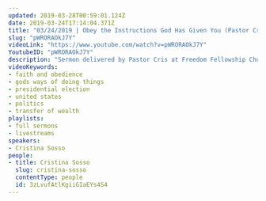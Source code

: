 ```yaml
---
updated: 2019-03-28T00:59:01.124Z
date: 2019-03-24T17:14:04.371Z
title: "03/24/2019 | Obey the Instructions God Has Given You (Pastor Cristina Sosso)"
slug: "pWRORAOkJ7Y"
videoLink: "https://www.youtube.com/watch?v=pWRORAOkJ7Y"
YoutubeID: "pWRORAOkJ7Y"
description: "Sermon delivered by Pastor Cris at Freedom Fellowship Church in San Antonio, TX on March 24th 2019."
videoKeywords:
- faith and obedience
- gods ways of doing things
- presidential election
- united states
- politics
- transfer of wealth
playlists:
- full sermons
- livestreams
speakers:
- Cristina Sosso
people:
- title: Cristina Sosso
  slug: cristina-sosso
  contentType: people
  id: 3zLvufAtlKgiiGIaEYs4S4
---
```

